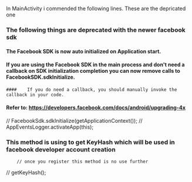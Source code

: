 

In MainActivity i commended the following lines. These are the depricated one 

###  The following things are deprecated  with the newer facebook sdk
  ####     The Facebook SDK is now auto initialized on Application start.
  ####      If you are using the Facebook SDK in the main process and don't need a callback on SDK initialization completion you can now remove calls to FacebookSDK.sdkInitialize.
    ####    If you do need a callback, you should manually invoke the callback in your code.
   ####     Refer to: https://developers.facebook.com/docs/android/upgrading-4x
      

//        FacebookSdk.sdkInitialize(getApplicationContext());
//        AppEventsLogger.activateApp(this);

###     This method is using to get KeyHash which will be used in facebook developer account creation
        // once you register this method is no use further
//        getKeyHash();
